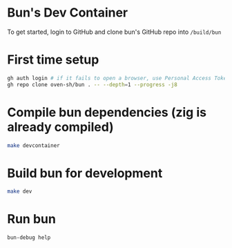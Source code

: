 # Bun's Dev Container

To get started, login to GitHub and clone bun's GitHub repo into `/build/bun`

# First time setup

```bash
gh auth login # if it fails to open a browser, use Personal Access Token instead
gh repo clone oven-sh/bun . -- --depth=1 --progress -j8
```

# Compile bun dependencies (zig is already compiled)

```bash
make devcontainer
```

# Build bun for development

```bash
make dev
```

# Run bun

```bash
bun-debug help
```
